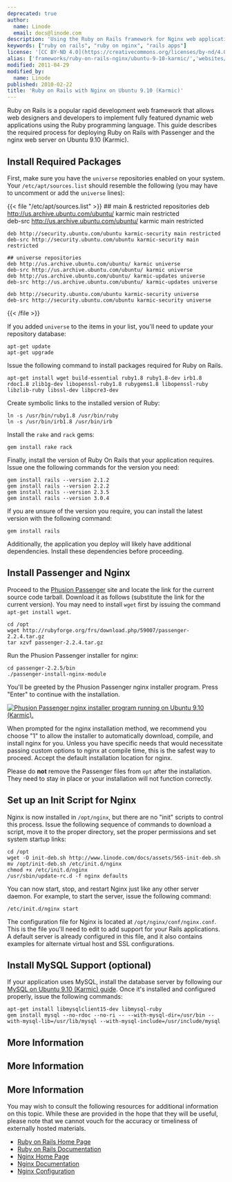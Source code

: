 ```yaml
---
deprecated: true
author:
  name: Linode
  email: docs@linode.com
description: 'Using the Ruby on Rails framework for Nginx web applications on the Ubuntu 9.10 operating system.'
keywords: ["ruby on rails", "ruby on nginx", "rails apps"]
license: '[CC BY-ND 4.0](https://creativecommons.org/licenses/by-nd/4.0)'
alias: ['frameworks/ruby-on-rails-nginx/ubuntu-9-10-karmic/','websites/ror/ruby-on-rails-with-nginx-on-ubuntu-9-10-karmic/']
modified: 2011-04-29
modified_by:
  name: Linode
published: 2010-02-22
title: 'Ruby on Rails with Nginx on Ubuntu 9.10 (Karmic)'
---
```




Ruby on Rails is a popular rapid development web framework that allows web designers and developers to implement fully featured dynamic web applications using the Ruby programming language. This guide describes the required process for deploying Ruby on Rails with Passenger and the nginx web server on Ubuntu 9.10 (Karmic).

Install Required Packages
-------------------------

First, make sure you have the `universe` repositories enabled on your system. Your `/etc/apt/sources.list` should resemble the following (you may have to uncomment or add the `universe` lines):

{{< file "/etc/apt/sources.list" >}}
    ## main & restricted repositories
    deb http://us.archive.ubuntu.com/ubuntu/ karmic main restricted         
    deb-src http://us.archive.ubuntu.com/ubuntu/ karmic main restricted 

    deb http://security.ubuntu.com/ubuntu karmic-security main restricted
    deb-src http://security.ubuntu.com/ubuntu karmic-security main restricted

    ## universe repositories
    deb http://us.archive.ubuntu.com/ubuntu/ karmic universe
    deb-src http://us.archive.ubuntu.com/ubuntu/ karmic universe
    deb http://us.archive.ubuntu.com/ubuntu/ karmic-updates universe
    deb-src http://us.archive.ubuntu.com/ubuntu/ karmic-updates universe

    deb http://security.ubuntu.com/ubuntu karmic-security universe
    deb-src http://security.ubuntu.com/ubuntu karmic-security universe
{{< /file >}}


If you added `universe` to the items in your list, you'll need to update your repository database:

    apt-get update
    apt-get upgrade

Issue the following command to install packages required for Ruby on Rails.

    apt-get install wget build-essential ruby1.8 ruby1.8-dev irb1.8 rdoc1.8 zlib1g-dev libopenssl-ruby1.8 rubygems1.8 libopenssl-ruby libzlib-ruby libssl-dev libpcre3-dev

Create symbolic links to the installed version of Ruby:

    ln -s /usr/bin/ruby1.8 /usr/bin/ruby 
    ln -s /usr/bin/irb1.8 /usr/bin/irb 

Install the `rake` and `rack` gems:

    gem install rake rack

Finally, install the version of Ruby On Rails that your application requires. Issue one the following commands for the version you need:

    gem install rails --version 2.1.2
    gem install rails --version 2.2.2
    gem install rails --version 2.3.5
    gem install rails --version 3.0.4

If you are unsure of the version you require, you can install the latest version with the following command:

    gem install rails

Additionally, the application you deploy will likely have additional dependencies. Install these dependencies before proceeding.

Install Passenger and Nginx
---------------------------

Proceed to the [Phusion Passenger](http://www.modrails.com/install.html) site and locate the link for the current source code tarball. Download it as follows (substitute the link for the current version). You may need to install `wget` first by issuing the command `apt-get install wget`.

    cd /opt
    wget http://rubyforge.org/frs/download.php/59007/passenger-2.2.4.tar.gz 
    tar xzvf passenger-2.2.4.tar.gz 

Run the Phusion Passenger installer for nginx:

    cd passenger-2.2.5/bin
    ./passenger-install-nginx-module

You'll be greeted by the Phusion Passenger nginx installer program. Press "Enter" to continue with the installation.

[![Phusion Passenger nginx installer program running on Ubuntu 9.10 (Karmic).](/docs/assets/463-01-passenger-nginx-installer.png)](/docs/assets/463-01-passenger-nginx-installer.png)

When prompted for the nginx installation method, we recommend you choose "1" to allow the installer to automatically download, compile, and install nginx for you. Unless you have specific needs that would necessitate passing custom options to nginx at compile time, this is the safest way to proceed. Accept the default installation location for nginx.

Please do **not** remove the Passenger files from `opt` after the installation. They need to stay in place or your installation will not function correctly.

Set up an Init Script for Nginx
-------------------------------

Nginx is now installed in `/opt/nginx`, but there are no "init" scripts to control this process. Issue the following sequence of commands to download a script, move it to the proper directory, set the proper permissions and set system startup links:

    cd /opt
    wget -O init-deb.sh http://www.linode.com/docs/assets/565-init-deb.sh
    mv /opt/init-deb.sh /etc/init.d/nginx
    chmod +x /etc/init.d/nginx
    /usr/sbin/update-rc.d -f nginx defaults 

You can now start, stop, and restart Nginx just like any other server daemon. For example, to start the server, issue the following command:

    /etc/init.d/nginx start

The configuration file for Nginx is located at `/opt/nginx/conf/nginx.conf`. This is the file you'll need to edit to add support for your Rails applications. A default server is already configured in this file, and it also contains examples for alternate virtual host and SSL configurations.

Install MySQL Support (optional)
--------------------------------

If your application uses MySQL, install the database server by following our [MySQL on Ubuntu 9.10 (Karmic) guide](/docs/databases/mysql/ubuntu-9.10-karmic). Once it's installed and configured properly, issue the following commands:

    apt-get install libmysqlclient15-dev libmysql-ruby 
    gem install mysql --no-rdoc --no-ri -- --with-mysql-dir=/usr/bin --with-mysql-lib=/usr/lib/mysql --with-mysql-include=/usr/include/mysql 

More Information
----------------

More Information
----------------

More Information
----------------

You may wish to consult the following resources for additional information on this topic. While these are provided in the hope that they will be useful, please note that we cannot vouch for the accuracy or timeliness of externally hosted materials.

- [Ruby on Rails Home Page](http://rubyonrails.org/)
- [Ruby on Rails Documentation](http://rubyonrails.org/documentation)
- [Nginx Home Page](http://nginx.org/)
- [Nginx Documentation](http://nginx.org/en/docs/)
- [Nginx Configuration](/docs/websites/nginx/basic-nginx-configuration)



